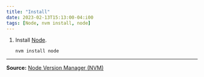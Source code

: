 ```yaml
---
title: "Install"
date: 2023-02-13T15:13:00-04:i00
tags: [Node, nvm install, node]
---
```

1. Install [Node](https://nodejs.org/en/about).

   ```
   nvm install node
   ```

---
**Source:** [Node Version Manager (NVM)](https://github.com/nvm-sh/nvm)